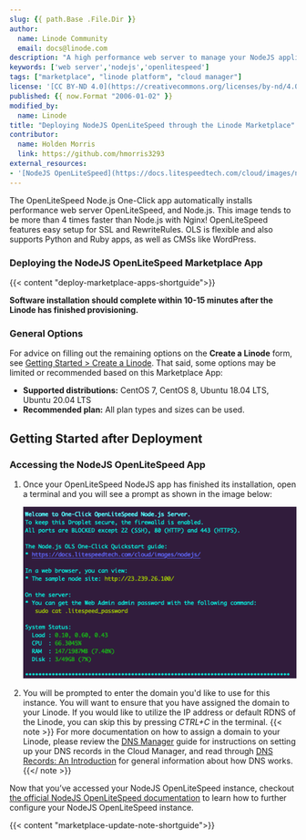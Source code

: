 ```yaml
---
slug: {{ path.Base .File.Dir }}
author:
  name: Linode Community
  email: docs@linode.com
description: "A high performance web server to manage your NodeJS application."
keywords: ['web server','nodejs','openlitespeed']
tags: ["marketplace", "linode platform", "cloud manager"]
license: '[CC BY-ND 4.0](https://creativecommons.org/licenses/by-nd/4.0)'
published: {{ now.Format "2006-01-02" }}
modified_by:
  name: Linode
title: "Deploying NodeJS OpenLiteSpeed through the Linode Marketplace"
contributor:
  name: Holden Morris
  link: https://github.com/hmorris3293
external_resources:
- '[NodeJS OpenLiteSpeed](https://docs.litespeedtech.com/cloud/images/nodejs/)'
---
```


The OpenLiteSpeed Node.js One-Click app automatically installs performance web server OpenLiteSpeed, and Node.js. This image tends to be more than 4 times faster than Node.js with Nginx! OpenLiteSpeed features easy setup for SSL and RewriteRules. OLS is flexible and also supports Python and Ruby apps, as well as CMSs like WordPress.

### Deploying the NodeJS OpenLiteSpeed Marketplace App

<!-- shortguide used by every Marketplace app to describe how to deploy from the Cloud Manger -->

{{< content "deploy-marketplace-apps-shortguide">}}

**Software installation should complete within 10-15 minutes after the Linode has finished provisioning.**

### General Options

For advice on filling out the remaining options on the **Create a Linode** form, see [Getting Started > Create a Linode](/docs/guides/getting-started/#create-a-linode). That said, some options may be limited or recommended based on this Marketplace App:

- **Supported distributions:** CentOS 7, CentOS 8, Ubuntu 18.04 LTS, Ubuntu 20.04 LTS
- **Recommended plan:** All plan types and sizes can be used.

## Getting Started after Deployment
<!-- the following headings and paragraphs outline the steps necessary
     to access and interact with the Marketplace app. -->
### Accessing the NodeJS OpenLiteSpeed App

1. Once your OpenLiteSpeed NodeJS app has finished its installation, open a terminal and you will see a prompt as shown in the image below:

    ![OpenLiteSpeed NodeJS setup information](setupinfo-nodejs.png)

2. You will be prompted to enter the domain you'd like to use for this instance. You will want to ensure that you have assigned the domain to your Linode. If you would like to utilize the IP address or default RDNS of the Linode, you can skip this by pressing *CTRL+C* in the terminal.
       {{< note >}}
    For more documentation on how to assign a domain to your Linode, please review the [DNS Manager](/docs/guides/dns-manager/) guide for instructions on setting up your DNS records in the Cloud Manager, and read through [DNS Records: An Introduction](/docs/guides/dns-records-an-introduction/) for general information about how DNS works.
       {{</ note >}}

Now that you’ve accessed your NodeJS OpenLiteSpeed instance, checkout [the official NodeJS OpenLiteSpeed documentation](https://docs.litespeedtech.com/cloud/images/nodejs/) to learn how to further configure your NodeJS OpenLiteSpeed instance.

<!-- the following shortcode informs the user that Linode does not provide automatic updates
     to the Marketplace app, and that the user is responsible for the security and longevity
     of the installation. -->
{{< content "marketplace-update-note-shortguide">}}